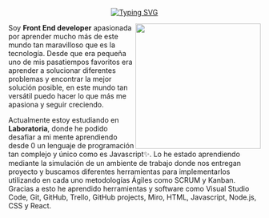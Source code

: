 <div id="header" align="center">
   
   [![Typing SVG](https://readme-typing-svg.demolab.com?font=Lato&size=35&pause=1000&color=F7F7F7&center=true&vCenter=true&width=435&lines=Hi!+I'm+Paula+%F0%9F%92%BB;Welcome!+%E2%9C%A8)](https://git.io/typing-svg)
   
<img align='right' src="https://media.giphy.com/media/L8K62iTDkzGX6/giphy.gif" width="250">
   
</div>
<p>
Soy <strong>Front End developer</strong> apasionada por aprender mucho más de este mundo tan maravilloso que es la tecnología. Desde que era pequeña uno de mis pasatiempos favoritos era aprender a solucionar diferentes problemas y encontrar la mejor solución posible, en este mundo tan versátil puedo hacer lo que más me apasiona y seguir creciendo.
</p>
<p>Actualmente estoy estudiando en <strong>Laboratoria</strong>, donde he podido desafiar a mi mente aprendiendo desde 0 un lenguaje de programación tan complejo y único como es Javascript✨. Lo he estado aprendiendo mediante la simulación de un ambiente de trabajo donde nos entregan proyecto y buscamos diferentes herramientas para implementarlos utilizando en cada uno metodologías Ágiles como SCRUM y Kanban. Gracias a esto he aprendido herramientas y software como Visual Studio Code, Git, GitHub, Trello, GitHub projects, Miro, HTML, Javascript, Node.js, CSS y React. </p>

<!---
paulasofiagc/paulasofiagc is a ✨ special ✨ repository because its `README.md` (this file) appears on your GitHub profile.
You can click the Preview link to take a look at your changes.
--->
